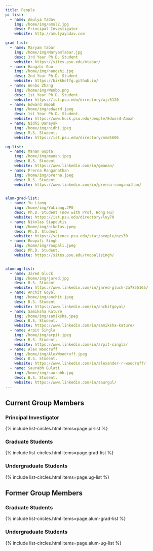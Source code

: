 ```yaml
---
title: People
pi-list:
  - name: Amulya Yadav
    img: /home/img/amul2.jpg
    desc: Principal Investigator 
    website: http://amulyayadav.com

grad-list:
  - name: Maryam Tabar
    img: /home/img/MaryamTabar.jpg
    desc: 3rd Year Ph.D. Student
    website: https://sites.psu.edu/mtabar/
  - name: Hangzhi Guo
    img: /home/img/hangzhi.jpg
    desc: 2nd Year Ph.D. Student
    website: https://birkhoffg.github.io/
  - name: Wenbo Zhang
    img: /home/img/Wenbo.png
    desc: 1st Year Ph.D. Student.
    website: https://ist.psu.edu/directory/wjz5120
  - name: Edward Amoah
    img: /home/img/edward.jpeg
    desc: 1st Year Ph.D. Student.
    website: https://www.huck.psu.edu/people/Edward-Amoah
  - name: Nidhi Danayak
    img: /home/img/nidhi.jpeg
    desc: M.S. Student.
    website: https://ist.psu.edu/directory/nmd5606

ug-list:
  - name: Manan Gupta
    img: /home/img/manan.jpeg
    desc: B.S. Student
    website: https://www.linkedin.com/in/gmanan/
  - name: Prerna Ranganathan
    img: /home/img/prerna.jpeg
    desc: B.S. Student
    website: https://www.linkedin.com/in/prerna-ranganathan/


alum-grad-list:
  - name: Yu Liang
    img: /home/img/YuLiang.JPG
    desc: Ph.D. Student (now with Prof. Hong Hu)
    website: https://ist.psu.edu/directory/luy70
  - name: Nikolas Siapoutis
    img: /home/img/nikolas.jpeg
    desc: Ph.D. Student
    website: https://science.psu.edu/stat/people/nzs30
  - name: Roopali Singh
    img: /home/img/roopali.jpeg
    desc: Ph.D. Student.
    website: https://sites.psu.edu/roopalisingh/


alum-ug-list:
  - name: Jared Gluck
    img: /home/img/jared.jpg
    desc: B.S. Student 
    website: https://www.linkedin.com/in/jared-gluck-2a7855165/
  - name: Anchit Goyal
    img: /home/img/anchit.jpeg
    desc: B.S. Student
    website: https://www.linkedin.com/in/anchitgoyal/
  - name: Samiksha Kature
    img: /home/img/samiksha.jpeg
    desc: B.S. Student.
    website: https://www.linkedin.com/in/samiksha-kature/
  - name: Arpit Singla
    img: /home/img/arpit.jpeg
    desc: B.S. Student.
    website: https://www.linkedin.com/in/arpit-singla/
  - name: Alex Woodruff
    img: /home/img/AlexWoodruff.jpeg
    desc: B.S. Student.
    website: https://www.linkedin.com/in/alexander-r-woodruff/
  - name: Saurabh Gulati
    img: /home/img/saurabh.jpg
    desc: B.S. Student.
    website: https://www.linkedin.com/in/saurgul/
---
```



## Current Group Members

### Principal Investigator

{% include list-circles.html items=page.pi-list %}

### Graduate Students

{% include list-circles.html items=page.grad-list %}

### Undergraduate Students

{% include list-circles.html items=page.ug-list %}

## Former Group Members

### Graduate Students

{% include list-circles.html items=page.alum-grad-list %}

### Undergraduate Students

{% include list-circles.html items=page.alum-ug-list %}
